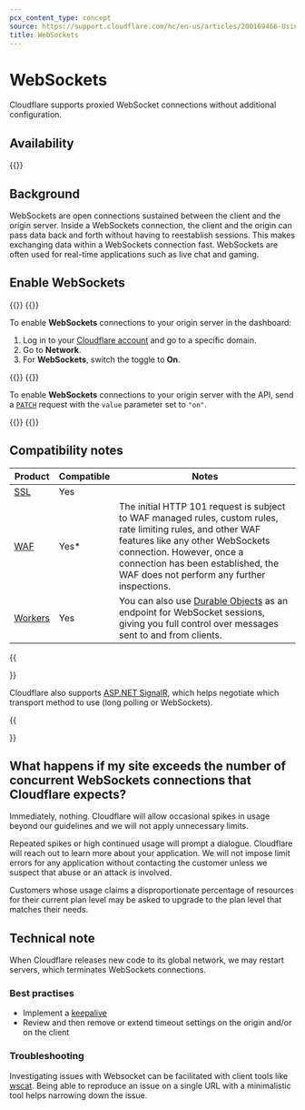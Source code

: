 ```yaml
---
pcx_content_type: concept
source: https://support.cloudflare.com/hc/en-us/articles/200169466-Using-Cloudflare-with-WebSockets
title: WebSockets
---
```


# WebSockets

Cloudflare supports proxied WebSocket connections without additional configuration.

## Availability

{{<feature-table id="network.websockets">}}

## Background

WebSockets are open connections sustained between the client and the origin server. Inside a WebSockets connection, the client and the origin can pass data back and forth without having to reestablish sessions. This makes exchanging data within a WebSockets connection fast. WebSockets are often used for real-time applications such as live chat and gaming.

## Enable WebSockets

{{<tabs labels="Dashboard | API">}}
{{<tab label="dashboard" no-code="true">}}

To enable **WebSockets** connections to your origin server in the dashboard:

1.  Log in to your [Cloudflare account](https://dash.cloudflare.com) and go to a specific domain.
2.  Go to **Network**.
3.  For **WebSockets**, switch the toggle to **On**.

{{</tab>}}
{{<tab label="api" no-code="true">}}

To enable **WebSockets** connections to your origin server with the API, send a [`PATCH`](/api/operations/zone-settings-change-web-sockets-setting) request with the `value` parameter set to `"on"`.

{{</tab>}}
{{</tabs>}}

## Compatibility notes

| Product | Compatible | Notes |
| --- | --- | --- |
| [SSL](/ssl/) | Yes |
| [WAF](/waf/) | Yes* | The initial HTTP 101 request is subject to WAF managed rules, custom rules, rate limiting rules, and other WAF features like any other WebSockets connection. However, once a connection has been established, the WAF does not perform any further inspections. |
| [Workers](/workers/examples/websockets/) | Yes | You can also use [Durable Objects](/durable-objects/) as an endpoint for WebSocket sessions, giving you full control over messages sent to and from clients. |

{{<Aside type="note">}}

Cloudflare also supports [ASP.NET SignalR](http://signalr.net/), which helps negotiate which transport method to use (long polling or WebSockets).

{{</Aside>}}

## What happens if my site exceeds the number of concurrent WebSockets connections that Cloudflare expects?

Immediately, nothing. Cloudflare will allow occasional spikes in usage beyond our guidelines and we will not apply unnecessary limits.

Repeated spikes or high continued usage will prompt a dialogue. Cloudflare will reach out to learn more about your application. We will not impose limit errors for any application without contacting the customer unless we suspect that abuse or an attack is involved.

Customers whose usage claims a disproportionate percentage of resources for their current plan level may be asked to upgrade to the plan level that matches their needs.

## Technical note

When Cloudflare releases new code to its global network, we may restart servers, which terminates WebSockets connections.

### Best practises

- Implement a [keepalive](https://developer.mozilla.org/en-US/docs/Web/API/WebSockets_API/Writing_WebSocket_servers#pings_and_pongs_the_heartbeat_of_websockets)
- Review and then remove or extend timeout settings on the origin and/or on the client

### Troubleshooting

Investigating issues with Websocket can be facilitated with client tools like [wscat](https://github.com/websockets/wscat).
Being able to reproduce an issue on a single URL with a minimalistic tool helps narrowing down the issue.
